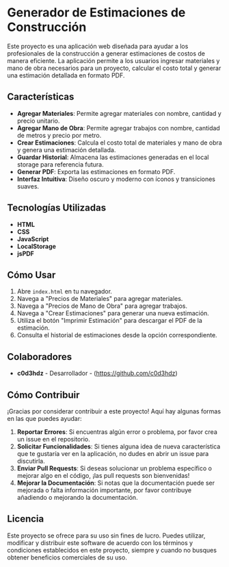 # Generador de Estimaciones de Construcción

Este proyecto es una aplicación web diseñada para ayudar a los profesionales de la construcción a generar estimaciones de costos de manera eficiente. La aplicación permite a los usuarios ingresar materiales y mano de obra necesarios para un proyecto, calcular el costo total y generar una estimación detallada en formato PDF.

## Características

- **Agregar Materiales**: Permite agregar materiales con nombre, cantidad y precio unitario.
- **Agregar Mano de Obra**: Permite agregar trabajos con nombre, cantidad de metros y precio por metro.
- **Crear Estimaciones**: Calcula el costo total de materiales y mano de obra y genera una estimación detallada.
- **Guardar Historial**: Almacena las estimaciones generadas en el local storage para referencia futura.
- **Generar PDF**: Exporta las estimaciones en formato PDF.
- **Interfaz Intuitiva**: Diseño oscuro y moderno con íconos y transiciones suaves.

## Tecnologías Utilizadas

- **HTML**
- **CSS**
- **JavaScript**
- **LocalStorage**
- **jsPDF**

## Cómo Usar

1. Abre `index.html` en tu navegador.
2. Navega a "Precios de Materiales" para agregar materiales.
3. Navega a "Precios de Mano de Obra" para agregar trabajos.
4. Navega a "Crear Estimaciones" para generar una nueva estimación.
5. Utiliza el botón "Imprimir Estimación" para descargar el PDF de la estimación.
6. Consulta el historial de estimaciones desde la opción correspondiente.

## Colaboradores

- **c0d3hdz** - Desarrollador - (https://github.com/c0d3hdz)

## Cómo Contribuir

¡Gracias por considerar contribuir a este proyecto! Aquí hay algunas formas en las que puedes ayudar:

1. **Reportar Errores**: Si encuentras algún error o problema, por favor crea un issue en el repositorio.
2. **Solicitar Funcionalidades**: Si tienes alguna idea de nueva característica que te gustaría ver en la aplicación, no dudes en abrir un issue para discutirla.
3. **Enviar Pull Requests**: Si deseas solucionar un problema específico o mejorar algo en el código, ¡las pull requests son bienvenidas!
4. **Mejorar la Documentación**: Si notas que la documentación puede ser mejorada o falta información importante, por favor contribuye añadiendo o mejorando la documentación.

## Licencia

Este proyecto se ofrece para su uso sin fines de lucro. Puedes utilizar, modificar y distribuir este software de acuerdo con los términos y condiciones establecidos en este proyecto, siempre y cuando no busques obtener beneficios comerciales de su uso.

